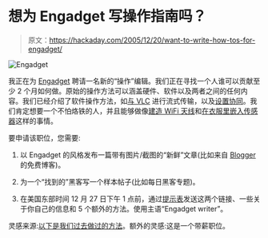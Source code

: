 # 想为 Engadget 写操作指南吗？

> 原文：<https://hackaday.com/2005/12/20/want-to-write-how-tos-for-engadget/>

![Engadget](img/293bff572ea6ca9ef197128aec9b1362.png)

我正在为 [Engadget](http://www.engadget.com) 聘请一名新的“操作”编辑。我们正在寻找一个人谁可以贡献至少 2 个月如何做。原始的操作方法可以涵盖硬件、软件以及两者之间的任何内容。我们已经介绍了软件操作方法，如[与 VLC](http://www.engadget.com/entry/1234000910070121/) 进行流式传输，以及[设置协同](http://www.engadget.com/entry/1234000190053747/)。我们肯定想要一个不怕烙铁的人，并且能够做像[建造 WiFi 天线](http://www.engadget.com/entry/1234000830068005/)和[在衣服里嵌入传感器](http://www.engadget.com/entry/1234000953058578/)这样的事情。

要申请该职位，您需要:

1.  以 Engadget 的风格发布一篇带有图片/截图的“新鲜”文章(比如来自 [Blogger](http://www.blogger.com/start) 的免费博客)。

2.  为一个“找到的”黑客写一个样本帖子(比如每日黑客专题)。

3.  在美国东部时间 12 月 27 日下午 1 点前，通过[提示表](http://www.hackaday.com/tips)发送这两个链接、一些关于你自己的信息和 5 个额外的方法。使用主语“Engadget writer”。

灵感来源:[以下是我们过去做过的方法](http://www.google.com/search?hl=en&q=site%3Aengadget.com+how-to)。额外的灵感:这是一个带薪职位。